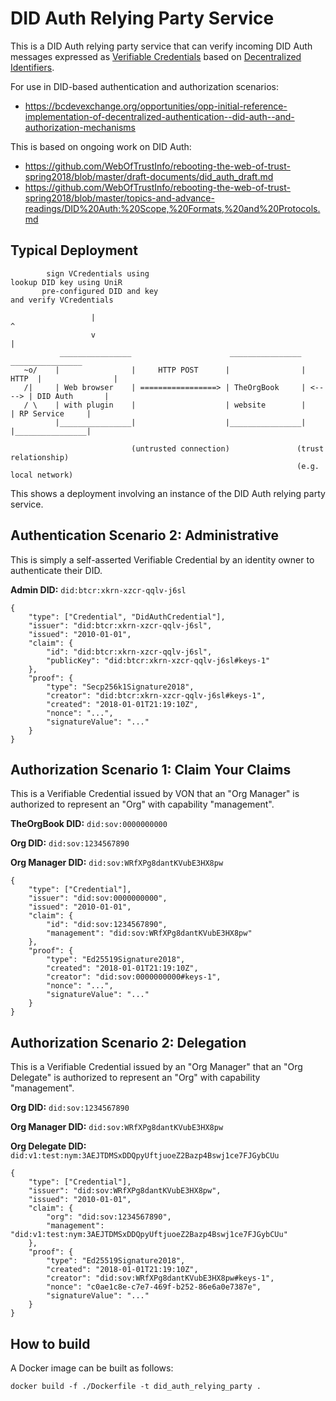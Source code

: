 # DID Auth Relying Party Service

This is a DID Auth relying party service that can verify incoming DID Auth messages expressed as [Verifiable Credentials](https://w3c.github.io/vc-data-model/) based on [Decentralized Identifiers](https://w3c-ccg.github.io/did-spec/).

For use in DID-based authentication and authorization scenarios:

 * https://bcdevexchange.org/opportunities/opp-initial-reference-implementation-of-decentralized-authentication--did-auth--and-authorization-mechanisms

This is based on ongoing work on DID Auth:

 * https://github.com/WebOfTrustInfo/rebooting-the-web-of-trust-spring2018/blob/master/draft-documents/did_auth_draft.md
 * https://github.com/WebOfTrustInfo/rebooting-the-web-of-trust-spring2018/blob/master/topics-and-advance-readings/DID%20Auth:%20Scope,%20Formats,%20and%20Protocols.md

## Typical Deployment

	        sign VCredentials using                                       lookup DID key using UniR
	       pre-configured DID and key                                      and verify VCredentials
	
	                  |                                                               ^
	                  v                                                               |
	           ________________                      ________________          ________________
	   ~o/    |                |     HTTP POST      |                |  HTTP  |                |
	   /|     | Web browser    | =================> | TheOrgBook     | <----> | DID Auth       |
	   / \    | with plugin    |                    | website        |        | RP Service     |
	          |________________|                    |________________|        |________________|
	
                               (untrusted connection)               (trust relationship)
                                                                    (e.g. local network) 

This shows a deployment involving an instance of the DID Auth relying party service.

## Authentication Scenario 2: Administrative 

This is simply a self-asserted Verifiable Credential by an identity owner to authenticate their DID.

**Admin DID:** `did:btcr:xkrn-xzcr-qqlv-j6sl`

	{
		"type": ["Credential", "DidAuthCredential"],
		"issuer": "did:btcr:xkrn-xzcr-qqlv-j6sl",
		"issued": "2010-01-01",
		"claim": {
			"id": "did:btcr:xkrn-xzcr-qqlv-j6sl",
			"publicKey": "did:btcr:xkrn-xzcr-qqlv-j6sl#keys-1"
		},
		"proof": {
			"type": "Secp256k1Signature2018",
			"creator": "did:btcr:xkrn-xzcr-qqlv-j6sl#keys-1",
			"created": "2018-01-01T21:19:10Z",
			"nonce": "...",
			"signatureValue": "..."
		}
	}

## Authorization Scenario 1: Claim Your Claims

This is a Verifiable Credential issued by VON that an "Org Manager" is authorized to represent an "Org" with capability "management".

**TheOrgBook DID:** `did:sov:0000000000`

**Org DID:** `did:sov:1234567890`

**Org Manager DID:** `did:sov:WRfXPg8dantKVubE3HX8pw`

	{
		"type": ["Credential"],
		"issuer": "did:sov:0000000000",
		"issued": "2010-01-01",
		"claim": {
			"id": "did:sov:1234567890",
			"management": "did:sov:WRfXPg8dantKVubE3HX8pw"
		},
		"proof": {
			"type": "Ed25519Signature2018",
			"created": "2018-01-01T21:19:10Z",
			"creator": "did:sov:0000000000#keys-1",
			"nonce": "...",
			"signatureValue": "..."
		}
	}

## Authorization Scenario 2: Delegation

This is a Verifiable Credential issued by an "Org Manager" that an "Org Delegate" is authorized to represent an "Org" with capability "management".

**Org DID:** `did:sov:1234567890`

**Org Manager DID:** `did:sov:WRfXPg8dantKVubE3HX8pw`

**Org Delegate DID:** `did:v1:test:nym:3AEJTDMSxDDQpyUftjuoeZ2Bazp4Bswj1ce7FJGybCUu`

	{
		"type": ["Credential"],
		"issuer": "did:sov:WRfXPg8dantKVubE3HX8pw",
		"issued": "2010-01-01",
		"claim": {
			"org": "did:sov:1234567890",
			"management": "did:v1:test:nym:3AEJTDMSxDDQpyUftjuoeZ2Bazp4Bswj1ce7FJGybCUu"
		},
		"proof": {
			"type": "Ed25519Signature2018",
			"created": "2018-01-01T21:19:10Z",
			"creator": "did:sov:WRfXPg8dantKVubE3HX8pw#keys-1",
			"nonce": "c0ae1c8e-c7e7-469f-b252-86e6a0e7387e",
			"signatureValue": "..."
		}
	}

## How to build

A Docker image can be built as follows:

	docker build -f ./Dockerfile -t did_auth_relying_party .	

